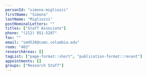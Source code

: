 ```yaml
---
personId: "simona-migliozzi"
firstName: "Simona"
lastName: "Migliozzi"
postNominalLetters: ""
titles: ["Staff Associate"]
phone: "(212) 851-5287"
fax: ""
email: "sm4528@cumc.columbia.edu"
room: "403"
researchAreas: []
tagList: ["page-format::short", "publication-format::recent"]
appointments: []
groups: ["Research Staff"]
---
```

